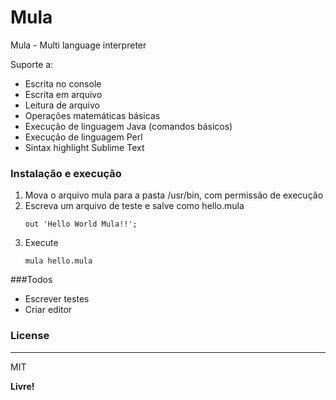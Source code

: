 # Mula
Mula - Multi language interpreter

Suporte a:
  - Escrita no console
  - Escrita em arquivo
  - Leitura de arquivo
  - Operações matemáticas básicas
  - Execução de linguagem Java (comandos básicos)
  - Execução de linguagem Perl
  - Sintax highlight Sublime Text

### Instalação e execução
 1. Mova o arquivo mula para a pasta /usr/bin, com permissão de execução
 2. Escreva um arquivo de teste e salve como hello.mula
     ```
    out 'Hello World Mula!!';
    ```
 3. Execute 
     ```
    mula hello.mula
    ```

###Todos

 - Escrever testes
 - Criar editor

### License
----
MIT


**Livre!**
